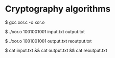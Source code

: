 Cryptography algorithms
===================

$ gcc xor.c -o xor.o

$ ./xor.o 1001001001 input.txt output.txt

$ ./xor.o 1001001001 output.txt reoutput.txt

$ cat input.txt && cat output.txt && cat reoutput.txt

